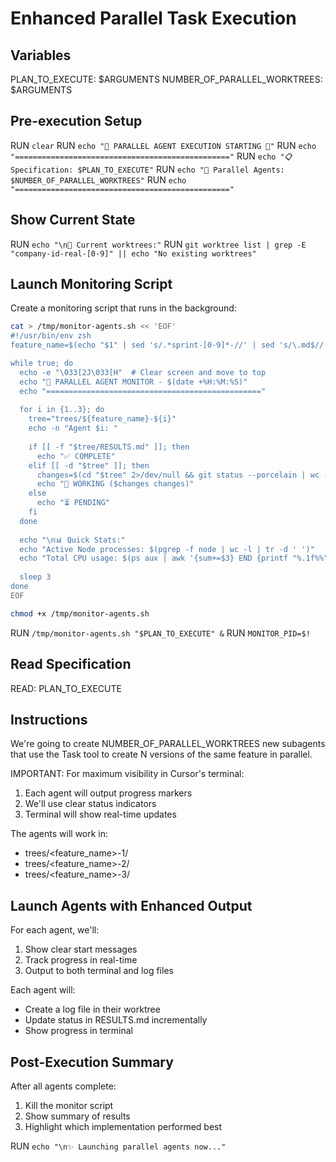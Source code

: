 # Enhanced Parallel Task Execution

## Variables
PLAN_TO_EXECUTE: $ARGUMENTS
NUMBER_OF_PARALLEL_WORKTREES: $ARGUMENTS

## Pre-execution Setup
RUN `clear`
RUN `echo "🚀 PARALLEL AGENT EXECUTION STARTING 🚀"`
RUN `echo "================================================"`
RUN `echo "📋 Specification: $PLAN_TO_EXECUTE"`
RUN `echo "🔢 Parallel Agents: $NUMBER_OF_PARALLEL_WORKTREES"`
RUN `echo "================================================"`

## Show Current State
RUN `echo "\n📁 Current worktrees:"`
RUN `git worktree list | grep -E "company-id-real-[0-9]" || echo "No existing worktrees"`

## Launch Monitoring Script
Create a monitoring script that runs in the background:

```bash
cat > /tmp/monitor-agents.sh << 'EOF'
#!/usr/bin/env zsh
feature_name=$(echo "$1" | sed 's/.*sprint-[0-9]*-//' | sed 's/\.md$//')

while true; do
  echo -e "\033[2J\033[H"  # Clear screen and move to top
  echo "🚀 PARALLEL AGENT MONITOR - $(date +%H:%M:%S)"
  echo "================================================"
  
  for i in {1..3}; do
    tree="trees/${feature_name}-${i}"
    echo -n "Agent $i: "
    
    if [[ -f "$tree/RESULTS.md" ]]; then
      echo "✅ COMPLETE"
    elif [[ -d "$tree" ]]; then
      changes=$(cd "$tree" 2>/dev/null && git status --porcelain | wc -l | tr -d ' ')
      echo "🔄 WORKING ($changes changes)"
    else
      echo "⏳ PENDING"
    fi
  done
  
  echo "\n📊 Quick Stats:"
  echo "Active Node processes: $(pgrep -f node | wc -l | tr -d ' ')"
  echo "Total CPU usage: $(ps aux | awk '{sum+=$3} END {printf "%.1f%%", sum}')"
  
  sleep 3
done
EOF

chmod +x /tmp/monitor-agents.sh
```

RUN `/tmp/monitor-agents.sh "$PLAN_TO_EXECUTE" &`
RUN `MONITOR_PID=$!`

## Read Specification
READ: PLAN_TO_EXECUTE

## Instructions

We're going to create NUMBER_OF_PARALLEL_WORKTREES new subagents that use the Task tool to create N versions of the same feature in parallel.

IMPORTANT: For maximum visibility in Cursor's terminal:
1. Each agent will output progress markers
2. We'll use clear status indicators
3. Terminal will show real-time updates

The agents will work in:
- trees/<feature_name>-1/
- trees/<feature_name>-2/
- trees/<feature_name>-3/

## Launch Agents with Enhanced Output

For each agent, we'll:
1. Show clear start messages
2. Track progress in real-time
3. Output to both terminal and log files

Each agent will:
- Create a log file in their worktree
- Update status in RESULTS.md incrementally
- Show progress in terminal

## Post-Execution Summary

After all agents complete:
1. Kill the monitor script
2. Show summary of results
3. Highlight which implementation performed best

RUN `echo "\n✨ Launching parallel agents now..."`